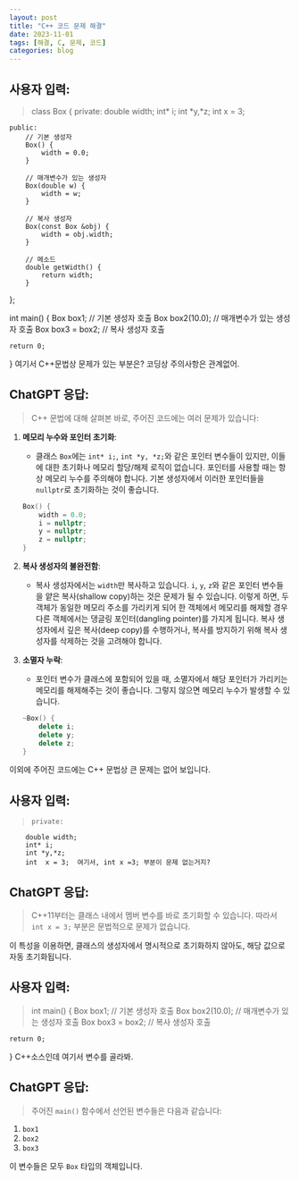 ```yaml
---
layout: post
title: "C++ 코드 문제 해결"
date: 2023-11-01
tags: [해결, C, 문제, 코드]
categories: blog
---
```


## 사용자 입력:
> class Box {
    private:
        double width;
        int* i;
        int *y,*z;
        int  x = 3;

    public:
        // 기본 생성자
        Box() {
            width = 0.0;
        }

        // 매개변수가 있는 생성자
        Box(double w) {
            width = w;
        }

        // 복사 생성자
        Box(const Box &obj) {
            width = obj.width;
        }

        // 메소드
        double getWidth() {
            return width;
        }
};

int main() {
    Box box1;            // 기본 생성자 호출
    Box box2(10.0);      // 매개변수가 있는 생성자 호출
    Box box3 = box2;    // 복사 생성자 호출

    return 0;
} 여기서 C++문법상 문제가 있는 부분은? 코딩상 주의사항은 관계없어.

## ChatGPT 응답:
> C++ 문법에 대해 살펴본 바로, 주어진 코드에는 여러 문제가 있습니다:

1. **메모리 누수와 포인터 초기화**: 
   - 클래스 `Box`에는 `int* i;`, `int *y, *z;`와 같은 포인터 변수들이 있지만, 이들에 대한 초기화나 메모리 할당/해제 로직이 없습니다. 포인터를 사용할 때는 항상 메모리 누수를 주의해야 합니다. 기본 생성자에서 이러한 포인터들을 `nullptr`로 초기화하는 것이 좋습니다.
   
   ```cpp
   Box() {
       width = 0.0;
       i = nullptr;
       y = nullptr;
       z = nullptr;
   }
   ```
   
2. **복사 생성자의 불완전함**: 
   - 복사 생성자에서는 `width`만 복사하고 있습니다. `i`, `y`, `z`와 같은 포인터 변수들을 얕은 복사(shallow copy)하는 것은 문제가 될 수 있습니다. 이렇게 하면, 두 객체가 동일한 메모리 주소를 가리키게 되어 한 객체에서 메모리를 해제할 경우 다른 객체에서는 댕글링 포인터(dangling pointer)를 가지게 됩니다. 복사 생성자에서 깊은 복사(deep copy)를 수행하거나, 복사를 방지하기 위해 복사 생성자를 삭제하는 것을 고려해야 합니다.

3. **소멸자 누락**:
   - 포인터 변수가 클래스에 포함되어 있을 때, 소멸자에서 해당 포인터가 가리키는 메모리를 해제해주는 것이 좋습니다. 그렇지 않으면 메모리 누수가 발생할 수 있습니다.
   
   ```cpp
   ~Box() {
       delete i;
       delete y;
       delete z;
   }
   ```

이외에 주어진 코드에는 C++ 문법상 큰 문제는 없어 보입니다.

## 사용자 입력:
>     private:
        double width;
        int* i;
        int *y,*z;
        int  x = 3;  여기서, int x =3; 부분이 문제 없는거지?

## ChatGPT 응답:
> C++11부터는 클래스 내에서 멤버 변수를 바로 초기화할 수 있습니다. 따라서 `int x = 3;` 부분은 문법적으로 문제가 없습니다.

이 특성을 이용하면, 클래스의 생성자에서 명시적으로 초기화하지 않아도, 해당 값으로 자동 초기화됩니다.

## 사용자 입력:
> int main() {
    Box box1;            // 기본 생성자 호출
    Box box2(10.0);      // 매개변수가 있는 생성자 호출
    Box box3 = box2;    // 복사 생성자 호출

    return 0;
}  C++소스인데 여기서 변수를 골라봐.

## ChatGPT 응답:
> 주어진 `main()` 함수에서 선언된 변수들은 다음과 같습니다:

1. `box1`
2. `box2`
3. `box3`

이 변수들은 모두 `Box` 타입의 객체입니다.

